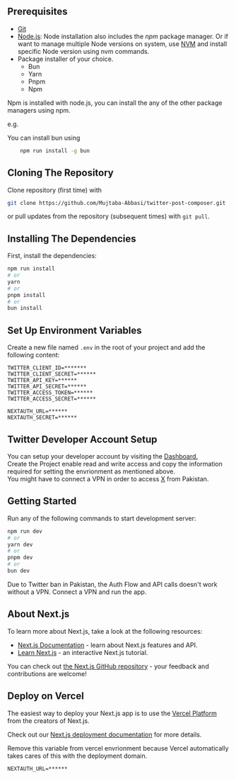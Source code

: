 ## Prerequisites

- [Git](https://git-scm.com/)
- [Node.js](https://nodejs.org/en/): Node installation also includes the _npm_ package manager. Or if want to manage multiple Node versions on system, use [NVM](https://github.com/coreybutler/nvm-windows/releases) and install specific Node version using nvm commands.
- Package installer of your choice.
  - Bun
  - Yarn
  - Pnpm
  - Npm

Npm is installed with node.js, you can install the any of the other package managers using npm.

e.g.

You can install bun using

```bash
    npm run install -g bun
```

## Cloning The Repository

Clone repository (first time) with

```bash
git clone https://github.com/Mujtaba-Abbasi/twitter-post-composer.git
```

or pull updates from the repository (subsequent times) with `git pull`.

## Installing The Dependencies

First, install the dependencies:

```bash
npm run install
# or
yarn
# or
pnpm install
# or
bun install
```

## Set Up Environment Variables

Create a new file named `.env` in the root of your project and add the following content:

```env
TWITTER_CLIENT_ID=*******
TWITTER_CLIENT_SECRET=******
TWITTER_API_KEY=******
TWITTER_API_SECRET=******
TWITTER_ACCESS_TOKEN=******
TWITTER_ACCESS_SECRET=******

NEXTAUTH_URL=******
NEXTAUTH_SECRET=******
```

## Twitter Developer Account Setup

You can setup your developer account by visiting the [Dashboard.](https://developer.x.com/en/portal/dashboard) <br/>
Create the Project enable read and write access and copy the information required for setting the envrionment as mentioned above.
<br/>
You might have to connect a VPN in order to access [X](https://twitter.com) from Pakistan.

## Getting Started

Run any of the following commands to start development server:

```bash
npm run dev
# or
yarn dev
# or
pnpm dev
# or
bun dev
```

Due to Twitter ban in Pakistan, the Auth Flow and API calls doesn't work without a VPN.
Connect a VPN and run the app.

## About Next.js

To learn more about Next.js, take a look at the following resources:

- [Next.js Documentation](https://nextjs.org/docs) - learn about Next.js features and API.
- [Learn Next.js](https://nextjs.org/learn) - an interactive Next.js tutorial.

You can check out [the Next.js GitHub repository](https://github.com/vercel/next.js) - your feedback and contributions are welcome!

## Deploy on Vercel

The easiest way to deploy your Next.js app is to use the [Vercel Platform](https://vercel.com/new?utm_medium=default-template&filter=next.js&utm_source=create-next-app&utm_campaign=create-next-app-readme) from the creators of Next.js.

Check out our [Next.js deployment documentation](https://nextjs.org/docs/app/building-your-application/deploying) for more details.

Remove this variable from vercel envrionment because Vercel automatically takes cares of this with the deployment domain.

```
NEXTAUTH_URL=******
```
